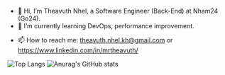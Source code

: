 - 👋 Hi, I’m Theavuth Nhel, a Software Engineer (Back-End) at Nham24 (Go24).
- 🌱 I’m currently learning DevOps, performance improvement.
<!-- - 💞️ I’m looking to collaborate as a Senior Software Engineer (Back-End).-->
- 📫 How to reach me: theavuth.nhel.kh@gmail.com or https://www.linkedin.com/in/mrtheavuth/


![Top Langs](https://github-readme-stats.vercel.app/api/top-langs/?username=theavuth9&layout=compact&theme=radical)
![Anurag's GitHub stats](https://github-readme-stats.vercel.app/api?username=theavuth9&count_private=true&show_icons=true&theme=radical)

<!--
**theavuth9/theavuth9** is a ✨ _special_ ✨ repository because its `README.md` (this file) appears on your GitHub profile.

Here are some ideas to get you started:

- 🔭 I’m currently working on ...
- 🌱 I’m currently learning ...
- 👯 I’m looking to collaborate on ...
- 🤔 I’m looking for help with ...
- 💬 Ask me about ...
- 📫 How to reach me: ...
- 😄 Pronouns: ...
- ⚡ Fun fact: ...
-->

<!--
![Brown Illustrated Flowers Twitter Header (10)](https://user-images.githubusercontent.com/80093500/182468711-1d3ec211-ab54-42b9-8eb3-8bf021aaa979.png)



### Hello there, I'm Theavuth! <img src="https://media.giphy.com/media/gM5qFksULw54NMWyry/giphy.gif" width="50" height="50" align="center">  
<img align='right' src="https://media.giphy.com/media/trN83pDD8yRDHBGfl3/giphy.gif" width="150">

---

I'm a <b>Software Engineer (Back-End) at [GO24](https://nham24.com)</b> who loves to learn, went from a law background into the tech field with knowledge in the tecnologies listed in the toolbox below. 

Passionate about coding, problems solving and application development.
-->

<!--
Looking forward to reach and help 🐣newbies🐣 by sharing my journey on [Twitter](https://twitter.com/TheavuthN) and writing regular web development and technologies content on Hashnode, [my blog](https://yuricodesbot.hashnode.dev/)! 


---

🧰Toolbox

<img src="https://img.shields.io/badge/HTML5-E34F26?style=for-the-badge&logo=html5&logoColor=white" alt="HTML5 logo" width="80" height="35"/> <img src="https://img.shields.io/badge/CSS3-1572B6?style=for-the-badge&logo=css3&logoColor=white" alt="CSS3 logo" width="80" height="35" /> <img src="https://img.shields.io/badge/JavaScript-323330?style=for-the-badge&logo=javascript&logoColor=F7DF1E" alt="JavaScript logo" width="80" height="35"/> <img src="https://img.shields.io/badge/Sass-CC6699?style=for-the-badge&logo=sass&logoColor=white" alt = "Sass logo" width="80" height="35" /> <img src="https://img.shields.io/badge/Bootstrap-563D7C?style=for-the-badge&logo=bootstrap&logoColor=white" alt="Bootstrap logo" width="80" height ="35"/> <img src="https://img.shields.io/badge/jQuery-0769AD?style=for-the-badge&logo=jquery&logoColor=white" alt="Jquery logo" width="80" height="35"/> <img src="https://img.shields.io/badge/React-20232A?style=for-the-badge&logo=react&logoColor=61DAFB" alt="React logo" width="80" height="35"/> <img src="https://img.shields.io/badge/Redux-593D88?style=for-the-badge&logo=redux&logoColor=white" alt="Redux logo" width="80" height ="35"/> <img src="https://img.shields.io/badge/Git-F05032?style=for-the-badge&logo=git&logoColor=white" alt="Git" width="80" height="35"/>

---

## Connect with me 📫

<a href="https://twitter.com/yuricodesbot"><img src="https://img.shields.io/badge/Twitter-1DA1F2?style=for-the-badge&logo=twitter&logoColor=white"></a>
<a href="https://yuricodesbot.hashnode.dev/"><img src="https://img.shields.io/badge/Hashnode-2962FF?style=for-the-badge&logo=hashnode&logoColor=white"></a>
<a href="mailto:yuricodesbotcontact@gmail.com"><img src="https://img.shields.io/badge/Gmail-D14836?style=for-the-badge&logo=gmail&logoColor=white"></a>
<a href="https://www.youtube.com/channel/UCbZvZKwkAmUcfdQGLUqZSeg"><img src="https://img.shields.io/badge/YouTube-FF0000?style=for-the-badge&logo=youtube&logoColor=white"></a>
<a href="https://www.tiktok.com/@yuricodesbot?"><img src="https://img.shields.io/badge/TikTok-000000?style=for-the-badge&logo=tiktok&logoColor=white"></a>


Don't hesitate to contact me! 😄
--- 

[![Top Langs](https://github-readme-stats.vercel.app/api/top-langs/?username=theavuth9&hide=ruby,shell&theme=radical)](https://github.com/anuraghazra/github-readme-stats)
![Theavuth's GitHub stats](https://github-readme-stats.vercel.app/api?username=theavuth9&show_icons=true&theme=radical)

-->


<!--
**YuriCodes/yuricodes** is a ✨ _special_ ✨ repository because its `README.md` (this file) appears on your GitHub profile.

Here are some ideas to get you started:

- 🔭 I’m currently working on ...
- 🌱 I’m currently learning ...
- 👯 I’m looking to collaborate on ...
- 🤔 I’m looking for help with ...
- 💬 Ask me about ...
- 📫 How to reach me: ...
- 😄 Pronouns: ...
- ⚡ Fun fact: ...
-->
